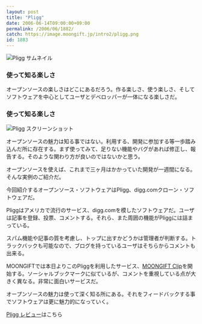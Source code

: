 ```yaml
---
layout: post
title: "Pligg"
date: 2006-06-14T09:00:00+09:00
permalink: /2006/06/1882/
catch: https://image.moongift.jp/intro2/pligg.png
id: 1883
---
```

 ![Pligg サムネイル](https://image.moongift.jp/intro2/pligg.t.png "Pligg サムネイル")
  

### 使って知る楽しさ
  
オープンソースの楽しさはどこにあるだろう。作る楽しさ、使う楽しさ、そしてソフトウェアを中心としてユーザとデベロッパーが一体になる楽しさだ。  
<!--more-->  

### 使って知る楽しさ
  

![Pligg スクリーンショット](https://image.moongift.jp/intro2/pligg.png "Pligg スクリーンショット")

  

オープンソースの魅力は知る事ではない。利用する、開発に参加する等一歩踏み込んだ所に存在する。まず使ってみて、足りない機能やバグがあれば修正し、報告する。そのような関わり方が良いのではないかと思う。

  

オープンソースを使えば、これまで三ヶ月はかかっていた開発が一週間になる。そんな実例のご紹介だ。

  

今回紹介するオープンソース・ソフトウェアはPligg、digg.comクローン・ソフトウェアだ。

  

Pliggはアメリカで流行のサービス、digg.comを模したソフトウェアだ。ユーザは記事を登録、投票、コメントする。それら、また周囲の機能がPliggには詰まっている。

  

スパム機能や記事の質を考慮し、トップに出すかどうかは管理者が判断する。トラックバックも可能なので、ブログを持っているユーザはそちらからコメントも出来る。

  

MOONGIFTでは本日よりこのPliggを利用したサービス、[MOONGIFT Clip](http://c.moongift.jp/)を開始する。ソーシャルブックマークに似ているが、コメントを重視している点が大きく異なる。非常に面白いサービスだ。

  

オープンソースの魅力は使って深く知る所にある。それをフィードバックする事でソフトウェアは更に魅力的になっていく。

  

[Pligg レビュー](http://oss.moongift.jp/review/i-1886.html)はこちら

